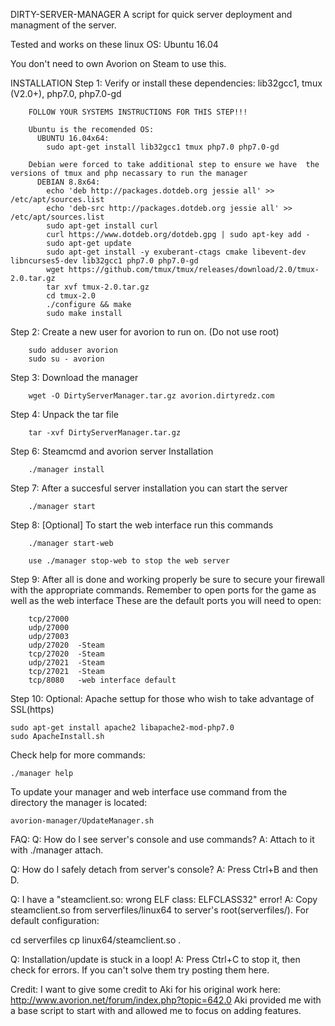 DIRTY-SERVER-MANAGER
A script for quick server deployment and managment of the server.

Tested and works on these linux OS:
Ubuntu 16.04


You don't need to own Avorion on Steam to use this.

INSTALLATION
Step 1: Verify or install these dependencies:
         lib32gcc1, tmux (V2.0+), php7.0, php7.0-gd

        FOLLOW YOUR SYSTEMS INSTRUCTIONS FOR THIS STEP!!!

        Ubuntu is the recomended OS:
          UBUNTU 16.04x64:
            sudo apt-get install lib32gcc1 tmux php7.0 php7.0-gd

        Debian were forced to take additional step to ensure we have  the versions of tmux and php necassary to run the manager
          DEBIAN 8.8x64:
            echo 'deb http://packages.dotdeb.org jessie all' >> /etc/apt/sources.list
            echo 'deb-src http://packages.dotdeb.org jessie all' >> /etc/apt/sources.list
            sudo apt-get install curl
            curl https://www.dotdeb.org/dotdeb.gpg | sudo apt-key add -
            sudo apt-get update
            sudo apt-get install -y exuberant-ctags cmake libevent-dev libncurses5-dev lib32gcc1 php7.0 php7.0-gd
            wget https://github.com/tmux/tmux/releases/download/2.0/tmux-2.0.tar.gz
            tar xvf tmux-2.0.tar.gz
            cd tmux-2.0
            ./configure && make
            sudo make install

Step 2: Create a new user for avorion to run on. (Do not use root)

        sudo adduser avorion
        sudo su - avorion

Step 3: Download the manager

        wget -O DirtyServerManager.tar.gz avorion.dirtyredz.com

Step 4: Unpack the tar file

        tar -xvf DirtyServerManager.tar.gz

Step 6: Steamcmd and avorion server Installation

        ./manager install

Step 7: After a succesful server installation you can start the server

        ./manager start

Step 8: [Optional] To start the web interface run this commands

        ./manager start-web

        use ./manager stop-web to stop the web server

Step 9: After all is done and working properly be sure to secure your firewall with the appropriate commands. Remember to open ports for the game as well as the web interface
        These are the default ports you will need to open:

        tcp/27000
        udp/27000
        udp/27003
        udp/27020  -Steam
        tcp/27020  -Steam
        udp/27021  -Steam
        tcp/27021  -Steam
        tcp/8080   -web interface default

Step 10: Optional: Apache settup for those who wish to take advantage of SSL(https)

    sudo apt-get install apache2 libapache2-mod-php7.0 
    sudo ApacheInstall.sh


Check help for more commands:

    ./manager help

To update your manager and web interface use command from the directory the manager is located:

    avorion-manager/UpdateManager.sh



FAQ:
Q: How do I see server's console and use commands?
A: Attach to it with ./manager attach.

Q: How do I safely detach from server's console?
A: Press Ctrl+B and then D.

Q: I have a "steamclient.so: wrong ELF class: ELFCLASS32" error!
A: Copy steamclient.so from serverfiles/linux64 to server's root(serverfiles/). For default configuration:

cd serverfiles
cp linux64/steamclient.so .

Q: Installation/update is stuck in a loop!
A: Press Ctrl+C to stop it, then check for errors. If you can't solve them try posting them here.


Credit:
I want to give some credit to Aki
for his original work here: http://www.avorion.net/forum/index.php?topic=642.0
Aki provided me with a base script to start with and allowed me to focus on adding features.

